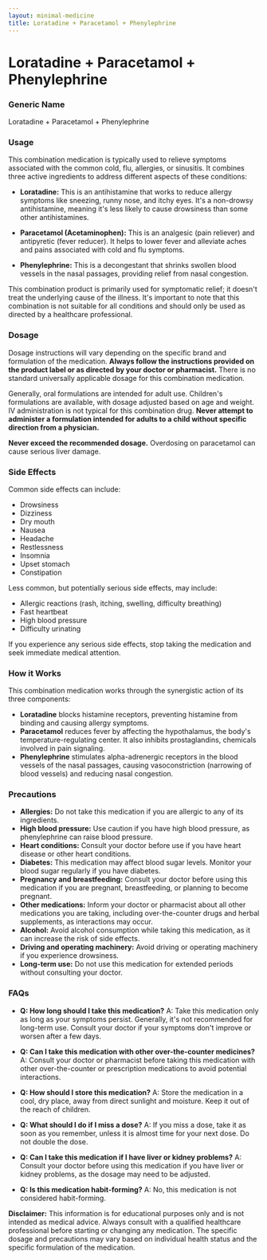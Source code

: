 ```yaml
---
layout: minimal-medicine
title: Loratadine + Paracetamol + Phenylephrine
---
```


# Loratadine + Paracetamol + Phenylephrine
### Generic Name
Loratadine + Paracetamol + Phenylephrine

### Usage

This combination medication is typically used to relieve symptoms associated with the common cold, flu, allergies, or sinusitis.  It combines three active ingredients to address different aspects of these conditions:

* **Loratadine:** This is an antihistamine that works to reduce allergy symptoms like sneezing, runny nose, and itchy eyes.  It's a non-drowsy antihistamine, meaning it's less likely to cause drowsiness than some other antihistamines.

* **Paracetamol (Acetaminophen):** This is an analgesic (pain reliever) and antipyretic (fever reducer). It helps to lower fever and alleviate aches and pains associated with cold and flu symptoms.

* **Phenylephrine:** This is a decongestant that shrinks swollen blood vessels in the nasal passages, providing relief from nasal congestion.


This combination product is primarily used for symptomatic relief; it doesn't treat the underlying cause of the illness.  It's important to note that this combination is not suitable for all conditions and should only be used as directed by a healthcare professional.


### Dosage

Dosage instructions will vary depending on the specific brand and formulation of the medication.  **Always follow the instructions provided on the product label or as directed by your doctor or pharmacist.**  There is no standard universally applicable dosage for this combination medication.  

Generally, oral formulations are intended for adult use.  Children's formulations are available, with dosage adjusted based on age and weight.  IV administration is not typical for this combination drug.  **Never attempt to administer a formulation intended for adults to a child without specific direction from a physician.**

**Never exceed the recommended dosage.** Overdosing on paracetamol can cause serious liver damage.


### Side Effects

Common side effects can include:

* Drowsiness
* Dizziness
* Dry mouth
* Nausea
* Headache
* Restlessness
* Insomnia
* Upset stomach
* Constipation


Less common, but potentially serious side effects, may include:

* Allergic reactions (rash, itching, swelling, difficulty breathing)
* Fast heartbeat
* High blood pressure
* Difficulty urinating


If you experience any serious side effects, stop taking the medication and seek immediate medical attention.


### How it Works

This combination medication works through the synergistic action of its three components:

* **Loratadine** blocks histamine receptors, preventing histamine from binding and causing allergy symptoms.
* **Paracetamol** reduces fever by affecting the hypothalamus, the body's temperature-regulating center. It also inhibits prostaglandins, chemicals involved in pain signaling.
* **Phenylephrine** stimulates alpha-adrenergic receptors in the blood vessels of the nasal passages, causing vasoconstriction (narrowing of blood vessels) and reducing nasal congestion.


### Precautions

* **Allergies:** Do not take this medication if you are allergic to any of its ingredients.
* **High blood pressure:** Use caution if you have high blood pressure, as phenylephrine can raise blood pressure.
* **Heart conditions:** Consult your doctor before use if you have heart disease or other heart conditions.
* **Diabetes:** This medication may affect blood sugar levels. Monitor your blood sugar regularly if you have diabetes.
* **Pregnancy and breastfeeding:** Consult your doctor before using this medication if you are pregnant, breastfeeding, or planning to become pregnant.
* **Other medications:** Inform your doctor or pharmacist about all other medications you are taking, including over-the-counter drugs and herbal supplements, as interactions may occur.
* **Alcohol:** Avoid alcohol consumption while taking this medication, as it can increase the risk of side effects.
* **Driving and operating machinery:** Avoid driving or operating machinery if you experience drowsiness.
* **Long-term use:** Do not use this medication for extended periods without consulting your doctor.


### FAQs

* **Q: How long should I take this medication?** A:  Take this medication only as long as your symptoms persist.  Generally, it's not recommended for long-term use.  Consult your doctor if your symptoms don't improve or worsen after a few days.

* **Q: Can I take this medication with other over-the-counter medicines?** A:  Consult your doctor or pharmacist before taking this medication with other over-the-counter or prescription medications to avoid potential interactions.

* **Q: How should I store this medication?** A: Store the medication in a cool, dry place, away from direct sunlight and moisture.  Keep it out of the reach of children.

* **Q: What should I do if I miss a dose?** A:  If you miss a dose, take it as soon as you remember, unless it is almost time for your next dose.  Do not double the dose.

* **Q: Can I take this medication if I have liver or kidney problems?** A: Consult your doctor before using this medication if you have liver or kidney problems, as the dosage may need to be adjusted.

* **Q: Is this medication habit-forming?** A: No, this medication is not considered habit-forming.


**Disclaimer:** This information is for educational purposes only and is not intended as medical advice. Always consult with a qualified healthcare professional before starting or changing any medication.  The specific dosage and precautions may vary based on individual health status and the specific formulation of the medication.
